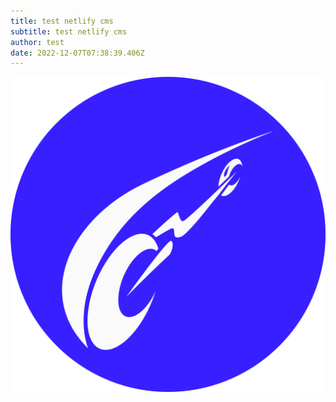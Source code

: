```yaml
---
title: test netlify cms
subtitle: test netlify cms
author: test
date: 2022-12-07T07:38:39.406Z
---
```

![](../images/000-placeholder-person.png)